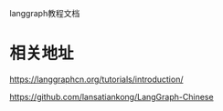 langgraph教程文档
# 相关地址
https://langgraphcn.org/tutorials/introduction/

https://github.com/lansatiankong/LangGraph-Chinese
